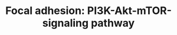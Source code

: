 ---
annotations:
- type: Pathway Ontology
  value: mTOR signaling pathway
- type: Pathway Ontology
  value: cell adhesion signaling pathway
- type: Pathway Ontology
  value: signaling pathway
authors:
- Khanspers
- DeSl
- Eweitz
description: 'Cell-matrix adhesions play important roles in biological processes such
  as cell motility, cell proliferation, cell differentiation, regulation of gene expression
  and cell survival. Focal adhesions are structures formed at the cell-extracellular
  matrix contact points, consisting of bundles of actin filaments anchored to trans-membrane
  receptors of the integrin family through a complex of multiple proteins. In addition
  to participating in the structural link between membrane receptors and the actin
  cytoskeleton, focal adhesions also contain signaling molecules, such as protein
  kinases and phosphatases, their substrates, and various adapter proteins. Integrin
  signaling is dependent on the non-receptor tyrosine kinase activities of the FAK
  and src proteins and the adaptor protein functions of FAK, src and Shc to initiate
  downstream signaling events. These signaling events results in the reorganization
  of the actin cytoskeleton, which is essential for changes in cell shape and motility,
  and gene expression.   Source: [https://www.genome.jp/dbget-bin/www_bget?pathway+map04510
  KEGG]  Proteins on this pathway have targeted assays available via the [https://assays.cancer.gov/available_assays?wp_id=WP3932
  CPTAC Assay Portal]'
last-edited: 2021-11-26
organisms:
- Homo sapiens
redirect_from:
- /index.php/Pathway:WP3932
- /instance/WP3932
schema-jsonld:
- '@context': https://schema.org/
  '@id': https://wikipathways.github.io/pathways/WP3932.html
  '@type': Dataset
  creator:
    '@type': Organization
    name: WikiPathways
  description: 'Cell-matrix adhesions play important roles in biological processes
    such as cell motility, cell proliferation, cell differentiation, regulation of
    gene expression and cell survival. Focal adhesions are structures formed at the
    cell-extracellular matrix contact points, consisting of bundles of actin filaments
    anchored to trans-membrane receptors of the integrin family through a complex
    of multiple proteins. In addition to participating in the structural link between
    membrane receptors and the actin cytoskeleton, focal adhesions also contain signaling
    molecules, such as protein kinases and phosphatases, their substrates, and various
    adapter proteins. Integrin signaling is dependent on the non-receptor tyrosine
    kinase activities of the FAK and src proteins and the adaptor protein functions
    of FAK, src and Shc to initiate downstream signaling events. These signaling events
    results in the reorganization of the actin cytoskeleton, which is essential for
    changes in cell shape and motility, and gene expression.   Source: [https://www.genome.jp/dbget-bin/www_bget?pathway+map04510
    KEGG]  Proteins on this pathway have targeted assays available via the [https://assays.cancer.gov/available_assays?wp_id=WP3932
    CPTAC Assay Portal]'
  keywords:
  - LPAR1
  - ITGB6
  - GNG8
  - LAMA4
  - ULK1
  - JAK3
  - ITGAV
  - IKBKB
  - PIK3CA
  - NOS2
  - SREBF1
  - THBS2
  - CREB3L4
  - PDPK1
  - FGF4
  - PPP2R5E
  - GNB4
  - IRS2
  - EIF4B
  - Insulin
  - KDR
  - CSH1
  - RPTOR
  - PPP2R5C
  - CSF3R
  - GNG2
  - LAMB3
  - LPAR2
  - CAB39L
  - AKT3
  - IL2RG
  - FLT4
  - IGF1R
  - ITGA3
  - COMP
  - SLC2A3
  - IFNB1
  - COL4A4
  - EFNA5
  - Gm12597
  - GYS1
  - CHAD
  - PPARGC1A
  - RAB11B
  - LPAR3
  - Gm2446
  - COL5A3
  - VEGFB
  - COL11A2
  - FGF14
  - ITGAD
  - FLT1
  - PIK3C2A
  - ITGB7
  - FGFR4
  - CHRM1
  - KRAS
  - SLC2A1
  - TEK
  - F2R
  - CDKN1A
  - NOS3
  - IGF1
  - Ppp2r3d
  - PPP2R5B
  - Insr
  - PIK3R1
  - COL5A1
  - Irs3
  - IFNA7
  - TBC1D1
  - IL4R
  - ATF2
  - ITGB3
  - MAPK1
  - PRKAA2
  - CDKN1B
  - PFKFB1
  - COL11A1
  - PPP2R1B
  - FGF8
  - Fgf23
  - EIF4E1B
  - LAMC3
  - CREB5
  - PIK3R5
  - FGF11
  - ATF4
  - LAMC2
  - PDGFD
  - PPP2R2B
  - SLC2A2
  - ACACA
  - IL3RA
  - RAB14
  - LAMA2
  - PTEN
  - EPOR
  - DDIT4
  - THBS3
  - CASP9
  - VEGFD
  - FGFR1
  - IL7R
  - EFNA1
  - FGF6
  - FGFR2
  - CREB3
  - IKBKG
  - RPS6KB2
  - AKT2
  - FGF16
  - IRS1
  - GNG4
  - HSP90AA1
  - LAMC1
  - CREB3L2
  - ITGB8
  - Ins2
  - TNXB
  - RPS6
  - Gm5741
  - CDC37
  - IFNAR1
  - PIK3CB
  - Itgam
  - PHLPP2
  - HSP90B1
  - PIK3R2
  - FOXO3
  - CREB3L1
  - COL4A2
  - Ins1
  - HIF1A
  - PTK2
  - IFNAR2
  - Pik3c2g
  - INSR
  - FGF1
  - 'NO'
  - MTOR
  - LAMA5
  - ITGAE
  - HIF3A
  - SLC2A4
  - EIF4E2
  - FGF18
  - MET
  - ANGPT1
  - HRAS
  - PPP2R5A
  - GNG10
  - FGF22
  - ATF6B
  - Gm2436
  - AKT1
  - SOS1
  - CREB3L3
  - PPP2R1A
  - FN1
  - FOXO1
  - OSMR
  - ITGA8
  - ITGB5
  - IRS4
  - FGF7
  - BAD
  - LAMB1
  - RPS6KB1
  - TNR
  - PDGFRA
  - ITGA5
  - TNN
  - THBS1
  - ITGAL
  - PDGFC
  - FGF20
  - VEGFC
  - MDM2
  - PDGFB
  - ITGB1
  - Kik1b4
  - GNB3
  - GYS2
  - MAP2K2
  - ITGA9
  - Mtcp1
  - ANGPT4
  - PFKFB2
  - GRB2
  - FOXA1
  - PPP2R5D
  - TNC
  - PRLR
  - RAB2A
  - GSK3B
  - PGF
  - COL4A6
  - CAB39
  - FGF12
  - FGF3
  - MLST8
  - IL2RA
  - FGF21
  - CSF1
  - NGF
  - EGFR
  - GHR
  - FGFR3
  - ITGA10
  - GNB1
  - PIK3R4
  - FGF17
  - LAMA3
  - ITGB4
  - EIF4E
  - FGF9
  - RHEB
  - VWF
  - THBS4
  - RELN
  - COL2A1
  - PPP2R3A
  - COL6A2
  - INS
  - MAPK3
  - KITLG
  - PFKFB3
  - TCL1A
  - MAP2K1
  - PPP2R2C
  - PPP2R2D
  - ANGPT2
  - ITGA2
  - PDGFA
  - GNG7
  - ITGA7
  - NRAS
  - CSF3
  - GNG3
  - VTN
  - FGF19
  - LPAR5
  - PIK3C2B
  - EFNA2
  - HSP90AB1
  - LAMA1
  - SPP1
  - PPP2R3C
  - AKT1S1
  - COL5A2
  - PRL
  - EPAS1
  - LPAR6
  - NOS1
  - OSM
  - EFNA3
  - ITGAX
  - PPP2CA
  - PFKFB4
  - CHRM2
  - IL2RB
  - GNG12
  - LPAR4
  - RAF1
  - LOC235580
  - NGFR
  - LAMB2
  - PIK3CD
  - PIK3IP1
  - STRADA
  - TSC2
  - VEGFA
  - STK11
  - GNG5
  - FGF13
  - PRKAA1
  - ITGB2
  - TCL1B
  - CREB1
  - RAB10
  - FGF2
  - HGF
  - FGF10
  - ITGA11
  - IL6R
  - PHLPP1
  - CRTC2
  - EIF4EBP1
  - JAK2
  - Ifna12
  - GNGT2
  - ITGA2B
  - IL2
  - GNGT1
  - GNG13
  - PDGFRB
  - ITGA4
  - GNG11
  - PELO
  - COL3A1
  - PPP2CB
  - PIK3CG
  - GNB2
  - EPHA2
  - COL4A1
  - EFNA4
  - ITGA6
  - KIT
  - LIPE
  - EGF
  - IBSP
  - COL1A2
  - CSF1R
  - EPO
  - COL1A1
  - JAK1
  - TSC1
  - ELAVL1
  - RAB8A
  license: CC0
  name: 'Focal adhesion: PI3K-Akt-mTOR-signaling pathway'
seo: CreativeWork
title: 'Focal adhesion: PI3K-Akt-mTOR-signaling pathway'
wpid: WP3932
---